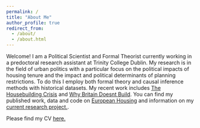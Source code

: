 ```yaml
---
permalink: /
title: "About Me"
author_profile: true
redirect_from: 
  - /about/
  - /about.html
---
```


Welcome! I am a Political Scientist and Formal Theorist currently working in a predoctoral research assistant at Trinity College Dublin.
My research is in the field of urban politics with a particular focus on the political impacts of housing tenure
and the impact and political determinants of planning restrictions. To do this I employ both formal theory and causal inference methods with 
historical datasets. My recent work includes [The Housebuilding Crisis](https://www.centreforcities.org/publication/the-housebuilding-crisis/) and
[Why Britain Doesnt Build](https://worksinprogress.co/issue/why-britain-doesnt-build/). You can find my published work, data and code on [European Housing](https://samuelwatling.github.io/European/) and information on
my [current research project.](https://samuelwatling.github.io/current-research/). 

Please find my CV [here.](https://samuelwatling.github.io/cv/)

